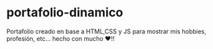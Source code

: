 # portafolio-dinamico


Portafolio creado en base a HTML,CSS y JS para mostrar mis hobbies, profesión, etc... hecho con mucho ❤️!!
